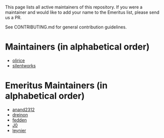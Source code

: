 This page lists all active maintainers of this repository. If you were a maintainer and would like to add your name to the Emeritus list, please send us a PR.

See CONTRIBUTING.md for general contribution guidelines.

# Maintainers (in alphabetical order)

- [olirice](https://github.com/olirice)
- [silentworks](https://github.com/silentworks)

# Emeritus Maintainers (in alphabetical order)

- [anand2312](https://github.com/anand2312)
- [dreinon](https://github.com/dreinon)
- [fedden](https://github.com/fedden)
- [J0](https://github.com/J0)
- [leynier](https://github.com/leynier)
